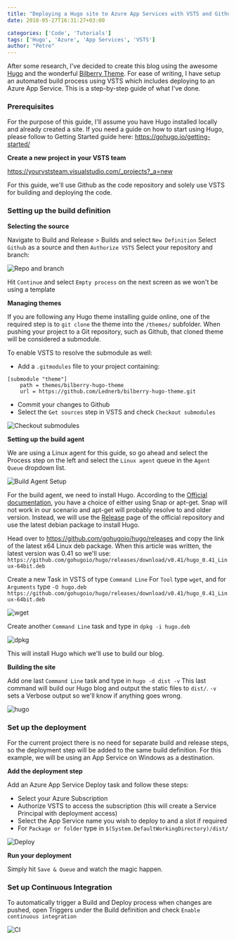 ```yaml
---
title: "Deploying a Hugo site to Azure App Services with VSTS and Github"
date: 2018-05-27T16:31:27+03:00

categories: ['Code', 'Tutorials']
tags: ['Hugo', 'Azure', 'App Services', 'VSTS']
author: "Petre"
---
```

After some research, I've decided to create this blog using the awesome [Hugo](https://gohugo.io) and the wonderful [Bilberry Theme](https://github.com/Lednerb/bilberry-hugo-theme).
For ease of writing, I have setup an automated build process using VSTS which includes deploying to an Azure App Service. This is a step-by-step guide of what I've done.

<!--more-->

### Prerequisites

For the purpose of this guide, I'll assume you have Hugo installed locally and already created a site.
If you need a guide on how to start using Hugo, please follow to Getting Started guide here: https://gohugo.io/getting-started/

__Create a new project in your VSTS team__

https://yourvststeam.visualstudio.com/_projects?_a=new

For this guide, we'll use Github as the code repository and solely use VSTS for building and deploying the code.

### Setting up the build definition

__Selecting the source__

Navigate to Build and Release > Builds and select `New Definition`
Select `Github` as a source and then `Authorize VSTS`
Select your repository and branch:

![Repo and branch](/images/2018-05-27-17-17-13.png)

Hit `Continue` and select `Empty process` on the next screen as we won't be using a template

__Managing themes__

If you are following any Hugo theme installing guide online, one of the required step is to `git clone` the theme into the `/themes/` subfolder. When pushing your project to a Git repository, such as Github, that cloned theme will be considered a submodule.

To enable VSTS to resolve the submodule as well:

- Add a `.gitmodules` file to your project containing:

```git
[submodule "theme"]
    path = themes/bilberry-hugo-theme
    url = https://github.com/Lednerb/bilberry-hugo-theme.git
```

- Commit your changes to Github
- Select the `Get sources` step in VSTS and check `Checkout submodules`

![Checkout submodules](/images/2018-05-27-19-16-36.png)

__Setting up the build agent__

We are using a Linux agent for this guide, so go ahead and select the Process step on the left and select the `Linux agent` queue in the `Agent Queue` dropdown list.

![Build Agent Setup](/images/2018-05-27-17-33-25.png)

For the build agent, we need to install Hugo. According to the [Official documentation](https://gohugo.io/getting-started/installing/), you have a choice of either using Snap or apt-get. Snap will not work in our scenario and apt-get will probably resolve to and older version. Instead, we will use the [Release](https://github.com/gohugoio/hugo/releases) page of the official repository and use the latest debian package to install Hugo.

Head over to https://github.com/gohugoio/hugo/releases and copy the link of the latest x64 Linux deb package. When this article was written, the latest version was 0.41 so we'll use:
`https://github.com/gohugoio/hugo/releases/download/v0.41/hugo_0.41_Linux-64bit.deb`

Create a new Task in VSTS of type `Command Line`
For `Tool` type `wget`, and for `Arguments` type `-O hugo.deb https://github.com/gohugoio/hugo/releases/download/v0.41/hugo_0.41_Linux-64bit.deb`

![wget](/images/2018-05-27-19-23-09.png)

Create another `Command Line` task and type in `dpkg -i hugo.deb`

![dpkg](/images/2018-05-27-19-38-04.png)

This will install Hugo which we'll use to build our blog. 

__Building the site__

Add one last `Command Line` task and type in `hugo -d dist -v`
This last command will build our Hugo blog and output the static files to `dist/`. `-v` sets a Verbose output so we'll know if anything goes wrong.

![hugo](/images/2018-05-27-19-38-53.png)

### Set up the deployment

For the current project there is no need for separate build and release steps, so the deployment step will be added to the same build definition.
For this example, we will be using an App Service on Windows as a destination.

__Add the deployment step__

Add an Azure App Service Deploy task and follow these steps:

- Select your Azure Subscription
- Authorize VSTS to access the subscription (this will create a Service Principal with deployment access)
- Select the App Service name you wish to deploy to and a slot if required
- For `Package or folder` type in `$(System.DefaultWorkingDirectory)/dist/`

![Deploy](/images/2018-05-27-19-33-58.png)

__Run your deployment__

Simply hit `Save & Queue` and watch the magic happen.

### Set up Continuous Integration

To automatically trigger a Build and Deploy process when changes are pushed, open Triggers under the Build definition and check `Enable continuous integration`

![CI](/images/2018-05-27-19-54-46.png)